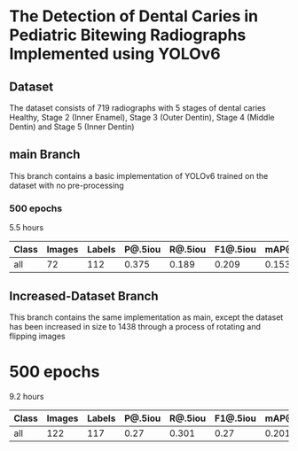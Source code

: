 # The Detection of Dental Caries in Pediatric Bitewing Radiographs Implemented using YOLOv6

## Dataset

The dataset consists of 719 radiographs with 5 stages of dental caries
Healthy, Stage 2 (Inner Enamel), Stage 3 (Outer Dentin), Stage 4 (Middle Dentin) and Stage 5 (Inner Dentin)

## main Branch

This branch contains a basic implementation of YOLOv6 trained on the dataset with no pre-processing

### 500 epochs

5.5 hours

| Class | Images | Labels | P@.5iou | R@.5iou | F1@.5iou | mAP@.5 | mAP@.5:.95 |
| ----- | ------ | ------ | ------- | ------- | -------- | ------ | ---------- |
| all   | 72     | 112    | 0.375   | 0.189   | 0.209    | 0.153  | 0.054      |

## Increased-Dataset Branch

This branch contains the same implementation as main, except the dataset has been increased in size to 1438 through a process of rotating and flipping images

# 500 epochs

9.2 hours

| Class | Images | Labels | P@.5iou | R@.5iou | F1@.5iou | mAP@.5 | mAP@.5:.95 |
| ----- | ------ | ------ | ------- | ------- | -------- | ------ | ---------- |
| all   | 122    | 117    | 0.27    | 0.301   | 0.27     | 0.201  | 0.0723     |
